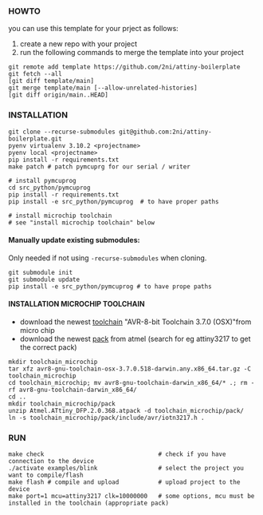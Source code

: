 ### HOWTO
you can use this template for your prject as follows:
1. create a new repo with your project
2. run the following commands to merge the template into your project
```
git remote add template https://github.com/2ni/attiny-boilerplate
git fetch --all
[git diff template/main]
git merge template/main [--allow-unrelated-histories]
[git diff origin/main..HEAD]
```

### INSTALLATION
```
git clone --recurse-submodules git@github.com:2ni/attiny-boilerplate.git
pyenv virtualenv 3.10.2 <projectname>
pyenv local <projectname>
pip install -r requirements.txt
make patch # patch pymcuprg for our serial / writer

# install pymcuprog
cd src_python/pymcuprog
pip install -r requirements.txt
pip install -e src_python/pymcuprog  # to have proper paths

# install microchip toolchain
# see "install microchip toolchain" below
```

#### Manually update existing submodules:
Only needed if not using `-recurse-submodules` when cloning.
```
git submodule init
git submodule update
pip install -e src_python/pymcuprog # to have prope paths
```

#### INSTALLATION MICROCHIP TOOLCHAIN
- download the newest [toolchain](https://www.microchip.com/mplab/avr-support/avr-and-arm-toolchains-c-compilers) "AVR-8-bit Toolchain 3.7.0 (OSX)"from micro
chip
- download the newest [pack](http://packs.download.atmel.com/) from atmel (search for eg attiny3217 to get the correct pack)
```
mkdir toolchain_microchip
tar xfz avr8-gnu-toolchain-osx-3.7.0.518-darwin.any.x86_64.tar.gz -C toolchain_microchip
cd toolchain_microchip; mv avr8-gnu-toolchain-darwin_x86_64/* .; rm -rf avr8-gnu-toolchain-darwin_x86_64/
cd ..
mkdir toolchain_microchip/pack
unzip Atmel.ATtiny_DFP.2.0.368.atpack -d toolchain_microchip/pack/
ln -s toolchain_microchip/pack/include/avr/iotn3217.h .
```

### RUN
```
make check                                # check if you have connection to the device
./activate examples/blink                 # select the project you want to compile/flash 
make flash # compile and upload           # upload project to the device
make port=1 mcu=attiny3217 clk=10000000   # some options, mcu must be installed in the toolchain (appropriate pack)
```
